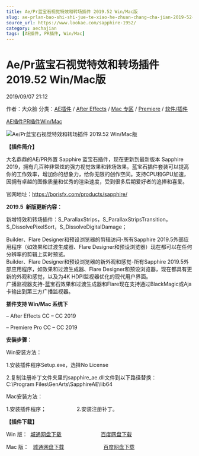 ```yaml
---
title: Ae/Pr蓝宝石视觉特效和转场插件 2019.52 Win/Mac版
slug: ae-prlan-bao-shi-shi-jue-te-xiao-he-zhuan-chang-cha-jian-2019-52-win-macban
source_url: https://www.lookae.com/sapphire-1952/
category: aechajian
tags: [AE插件, PR插件, Win/Mac]
---
```

# Ae/Pr蓝宝石视觉特效和转场插件 2019.52 Win/Mac版

2019/09/07 21:12

作者：大众脸
分类：[AE插件](https://www.lookae.com/after-effects/aechajian/) / [After Effects](https://www.lookae.com/after-effects/) / [Mac 专区](https://www.lookae.com/mac-osx/) / [Premiere](https://www.lookae.com/qitarjcj/premierezy/) / [软件/插件](https://www.lookae.com/qitarjcj/)

[AE插件](https://www.lookae.com/tag/ae%e6%8f%92%e4%bb%b6/)[PR插件](https://www.lookae.com/tag/pr%e6%8f%92%e4%bb%b6/)[Win/Mac](https://www.lookae.com/tag/winmac/)

![Ae/Pr蓝宝石视觉特效和转场插件 2019.52 Win/Mac版](https://www.lookae.com/wp-content/uploads/2019/08/Sapphire-2019-ADOBE.jpg "Ae/Pr蓝宝石视觉特效和转场插件 2019.52 Win/Mac版-LookAE.com")

**【插件简介】**

大名鼎鼎的AE/PR外置 Sapphire 蓝宝石插件，现在更新到最新版本 Sapphire 2019，拥有几百种非常炫的强力视觉效果和转场效果。蓝宝石插件套装可以提高你的工作效率，增加你的想象力，给你无限的创作空间。支持CPU和GPU加速，因拥有卓越的图像质量和优秀的渲染速度，受到很多后期爱好者的追捧和喜爱。

官网地址：https://borisfx.com/products/sapphire/

**2019.5  新版更新内容：**

新增特效和转场插件：S\_ParallaxStrips，S\_ParallaxStripsTransition，S\_DissolvePixelSort，S\_DissolveDigitalDamage；

Builder、Flare Designer和预设浏览器的剪辑访问-所有Sapphire 2019.5外部应用程序（如效果和过渡生成器、Flare Designer和预设浏览器）现在都可以在任何分辨率的剪辑上实时预览。  
Builder、Flare Designer和预设浏览器的新外观和感觉-所有Sapphire 2019.5外部应用程序，如效果和过渡生成器、Flare Designer和预设浏览器，现在都具有更新的外观和感觉，以及为4K HDPI监视器优化的现代用户界面。  
广播监视器支持-蓝宝石效果和过渡生成器和Flare现在支持通过BlackMagic或Aja卡输出到第三方广播监视器。

**插件支持 Win/Mac 系统下**

– After Effects CC – CC 2019

– Premiere Pro CC – CC 2019

**安装步骤：**

Win安装方法：

1.安装插件程序Setup.exe，选择No License

2.复制注册补丁文件夹里的sapphire\_ae.dll文件到以下路径替换：  
C:\Program Files\GenArts\SapphireAE\lib64

Mac安装方法：

1.安装插件程序；                     2.安装注册补丁。

**【插件下载】**

Win 版：  [城通网盘下载](https://lookae.ctfile.com/fs/680462-392884243)                           [百度网盘下载](https://pan.baidu.com/s/1roUbRxQxRDGPEE5tJWpPkg)

Mac 版：   [城通网盘下载](https://lookae.ctfile.com/fs/680462-396884736)                           [百度网盘下载](https://pan.baidu.com/s/1FTf4kIAT4Xaqtt2ZdyZK3Q)
